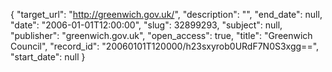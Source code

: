 {
  "target_url": "http://greenwich.gov.uk/", 
  "description": "", 
  "end_date": null, 
  "date": "2006-01-01T12:00:00", 
  "slug": 32899293, 
  "subject": null, 
  "publisher": "greenwich.gov.uk", 
  "open_access": true, 
  "title": "Greenwich Council", 
  "record_id": "20060101T120000/h23sxyrob0URdF7N0S3xgg==", 
  "start_date": null
}

